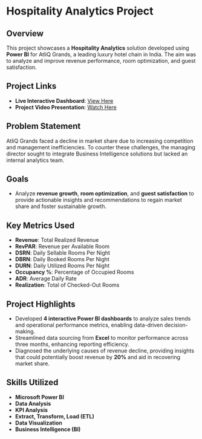 # Hospitality Analytics Project

## Overview
This project showcases a **Hospitality Analytics** solution developed using **Power BI** for AtliQ Grands, a leading luxury hotel chain in India. The aim was to analyze and improve revenue performance, room optimization, and guest satisfaction.

## Project Links
- **Live Interactive Dashboard**: [View Here](https://tinyurl.com/LiveHospitalityProjectLink)
- **Project Video Presentation**: [Watch Here](https://tinyurl.com/ProjectVideoPresentation)

## Problem Statement
AtliQ Grands faced a decline in market share due to increasing competition and management inefficiencies. To counter these challenges, the managing director sought to integrate Business Intelligence solutions but lacked an internal analytics team.

## Goals
- Analyze **revenue growth**, **room optimization**, and **guest satisfaction** to provide actionable insights and recommendations to regain market share and foster sustainable growth.

## Key Metrics Used
- **Revenue**: Total Realized Revenue
- **RevPAR**: Revenue per Available Room
- **DSRN**: Daily Sellable Rooms Per Night
- **DBRN**: Daily Booked Rooms Per Night
- **DURN**: Daily Utilized Rooms Per Night
- **Occupancy %**: Percentage of Occupied Rooms
- **ADR**: Average Daily Rate
- **Realization**: Total of Checked-Out Rooms

## Project Highlights
- Developed **4 interactive Power BI dashboards** to analyze sales trends and operational performance metrics, enabling data-driven decision-making.
- Streamlined data sourcing from **Excel** to monitor performance across three months, enhancing reporting efficiency.
- Diagnosed the underlying causes of revenue decline, providing insights that could potentially boost revenue by **20%** and aid in recovering market share.

## Skills Utilized
- **Microsoft Power BI**
- **Data Analysis**
- **KPI Analysis**
- **Extract, Transform, Load (ETL)**
- **Data Visualization**
- **Business Intelligence (BI)**
